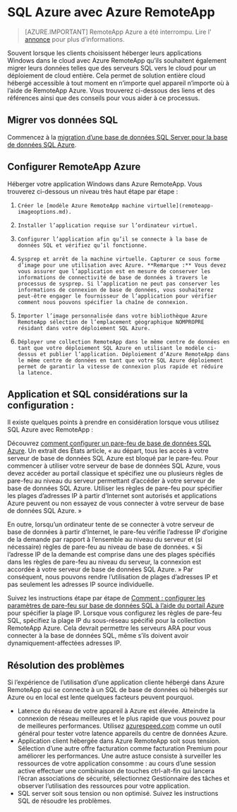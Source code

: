 <properties
   pageTitle="SQL Azure avec Azure RemoteApp | Microsoft Azure"
   description="Découvrez comment utiliser SQL Azure avec Azure RemoteApp."
   services="remoteapp"
   documentationCenter=""
   authors="ericorman"
   manager="mbaldwin"
   editor=""/>

<tags
   ms.service="remoteapp"
   ms.devlang="na"
   ms.topic="hero-article"
   ms.tgt_pltfrm="na"
   ms.workload="compute"
   ms.date="08/15/2016"
   ms.author="elizapo"/>

# <a name="sql-azure-with-azure-remoteapp"></a>SQL Azure avec Azure RemoteApp

> [AZURE.IMPORTANT]
> RemoteApp Azure a été interrompu. Lire l' [annonce](https://go.microsoft.com/fwlink/?linkid=821148) pour plus d’informations.

Souvent lorsque les clients choisissent héberger leurs applications Windows dans le cloud avec Azure RemoteApp qu’ils souhaitent également migrer leurs données telles que des serveurs SQL vers le cloud pour un déploiement de cloud entière. Cela permet de solution entière cloud hébergé accessible à tout moment en n’importe quel appareil n’importe où à l’aide de RemoteApp Azure. Vous trouverez ci-dessous des liens et des références ainsi que des conseils pour vous aider à ce processus.  

## <a name="migrate-your-sql-data"></a>Migrer vos données SQL

Commencez à la [migration d’une base de données SQL Server pour la base de données SQL Azure](../sql-database/sql-database-cloud-migrate.md). 

## <a name="configure-azure-remoteapp"></a>Configurer RemoteApp Azure
Héberger votre application Windows dans Azure RemoteApp. Vous trouverez ci-dessous un niveau très haut étape par étape :

1.     Créer le [modèle Azure RemoteApp machine virtuelle](remoteapp-imageoptions.md). 
2.     Installer l’application requise sur l’ordinateur virtuel.
3.     Configurer l’application afin qu’il se connecte à la base de données SQL et vérifiez qu’il fonctionne.
4.     Sysprep et arrêt de la machine virtuelle. Capturer ce sous forme d’image pour une utilisation avec Azure. **Remarque :** Vous devez vous assurer que l’application est en mesure de conserver les informations de connectivité de base de données à travers le processus de sysprep. Si l’application ne peut pas conserver les informations de connexion de base de données, vous souhaiterez peut-être engager le fournisseur de l’application pour vérifier comment nous pouvons spécifier la chaîne de connexion.
5.     Importer l’image personnalisée dans votre bibliothèque Azure RemoteApp sélection de l’emplacement géographique NOMPROPRE résidant dans votre déploiement SQL Azure. 
6.     Déployer une collection RemoteApp dans le même centre de données en tant que votre déploiement SQL Azure en utilisant le modèle ci-dessus et publier l’application. Déploiement d’Azure RemoteApp dans le même centre de données en tant que votre SQL Azure déploiement permet de garantir la vitesse de connexion plus rapide et réduire la latence. 

## <a name="app-and-sql-configuration-considerations"></a>Application et SQL considérations sur la configuration :
Il existe quelques points à prendre en considération lorsque vous utilisez SQL Azure avec RemoteApp :

Découvrez [comment configurer un pare-feu de base de données SQL Azure](../sql-database/sql-database-firewall-configure.md). Un extrait des États article, « au départ, tous les accès à votre serveur de base de données SQL Azure est bloqué par le pare-feu. Pour commencer à utiliser votre serveur de base de données SQL Azure, vous devez accéder au portail classique et spécifiez une ou plusieurs règles de pare-feu au niveau du serveur permettant d’accéder à votre serveur de base de données SQL Azure. Utiliser les règles de pare-feu pour spécifier les plages d’adresses IP à partir d’Internet sont autorisés et applications Azure peuvent ou non essayez de vous connecter à votre serveur de base de données SQL Azure. »

En outre, lorsqu’un ordinateur tente de se connecter à votre serveur de base de données à partir d’Internet, le pare-feu vérifie l’adresse IP d’origine de la demande par rapport à l’ensemble au niveau du serveur et (si nécessaire) règles de pare-feu au niveau de base de données. « Si l’adresse IP de la demande est comprise dans une des plages spécifiés dans les règles de pare-feu au niveau du serveur, la connexion est accordée à votre serveur de base de données SQL Azure. » Par conséquent, nous pouvons rendre l’utilisation de plages d’adresses IP et pas seulement les adresses IP source individuelle.

Suivez les instructions étape par étape de [Comment : configurer les paramètres de pare-feu sur base de données SQL à l’aide du portail Azure](../sql-database/sql-database-configure-firewall-settings.md) pour spécifier la plage IP. Lorsque vous configurez les règles de pare-feu SQL, spécifiez la plage IP du sous-réseau spécifié pour la collection RemoteApp Azure. Cela devrait permettre les serveurs ARA pour vous connecter à la base de données SQL, même s’ils doivent avoir dynamiquement-affectées adresses IP.

## <a name="troubleshooting"></a>Résolution des problèmes
Si l’expérience de l’utilisation d’une application cliente hébergé dans Azure RemoteApp qui se connecte à un SQL de base de données où hébergés sur Azure ou en local est lente quelques facteurs peuvent pourquoi.  

- Latence du réseau de votre appareil à Azure est élevée. Atteindre la connexion de réseau meilleures et le plus rapide que vous pouvez pour de meilleures performances. Utilisez [azurespeed.com](http://azurespeed.com/) comme un outil général pour tester votre latence appareils du centre de données Azure.  
- Application client hébergée dans Azure RemoteApp soit sous tension. Sélection d’une autre offre facturation comme facturation Premium pour améliorer les performances. Une autre astuce consiste à surveiller les ressources de votre application consomme : au cours d’une session active effectuer une combinaison de touches ctrl-alt-fin qui lancera l’écran associations de sécurité, sélectionnez Gestionnaire des tâches et observer l’utilisation des ressources pour votre application.
- SQL server soit sous tension ou non optimisé. Suivez les instructions SQL de résoudre les problèmes. 

